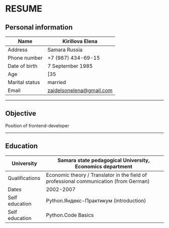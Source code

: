 # RESUME
## Personal information
|Name|Kirillova Elena|
| ------ | ------ |
|Address |Samara Russia |
| Phone number | +7 (987) 434-69-15 |
| Date of birth| 7 September 1985 |
| Age| [35|
| Marital status | married |
| Email | zaidelsonelena@gmail.com |

***
## Objective
Position of frontend-developer


***
## Education
|University| Samara state pedagogical University, Economics department|
|-------|------|
|Qualifications|Economic theory / Translator in the field of professional communication (from German)|
|Dates|2002-2007|
|Self education| Python.Яндекс-Практикум (introduction)|
|Self education|Python.Code Basics